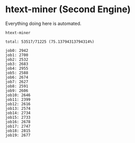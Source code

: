 # htext-miner (Second Engine)

Everything doing here is automated.

```
htext-miner

total: 53517/71225 (75.13794313794314%)

job0: 2942
job1: 2700
job2: 2532
job3: 2683
job4: 2955
job5: 2588
job6: 2674
job7: 2627
job8: 2591
job9: 2606
job10: 2646
job11: 2399
job12: 2616
job13: 2574
job14: 2734
job15: 2733
job16: 2678
job17: 2747
job18: 2815
job19: 2677
```